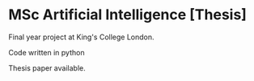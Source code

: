 # MSc Artificial Intelligence [Thesis]

Final year project at King's College London.

Code written in python

Thesis paper available.
